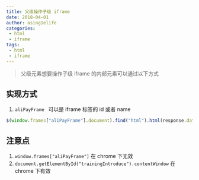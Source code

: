 ```yaml
---
title: 父级操作子级 iframe
date: 2018-04-01
author: asing1elife
categories:
 - html
 - iframe
tags:
 - html
 - iframe
---
```

> 父级元素想要操作子级 iframe 的内部元素可以通过以下方式  

## 实现方式
1. `aliPayFrame ` 可以是 iframe 标签的 id 或者 name

```js
$(window.frames["aliPayFrame"].document).find("html").html(response.data);
```

## 注意点
1. `window.frames["aliPayFrame"]` 在 chrome 下无效
2. `document.getElementById("trainingIntroduce").contentWindow` 在 chrome 下有效